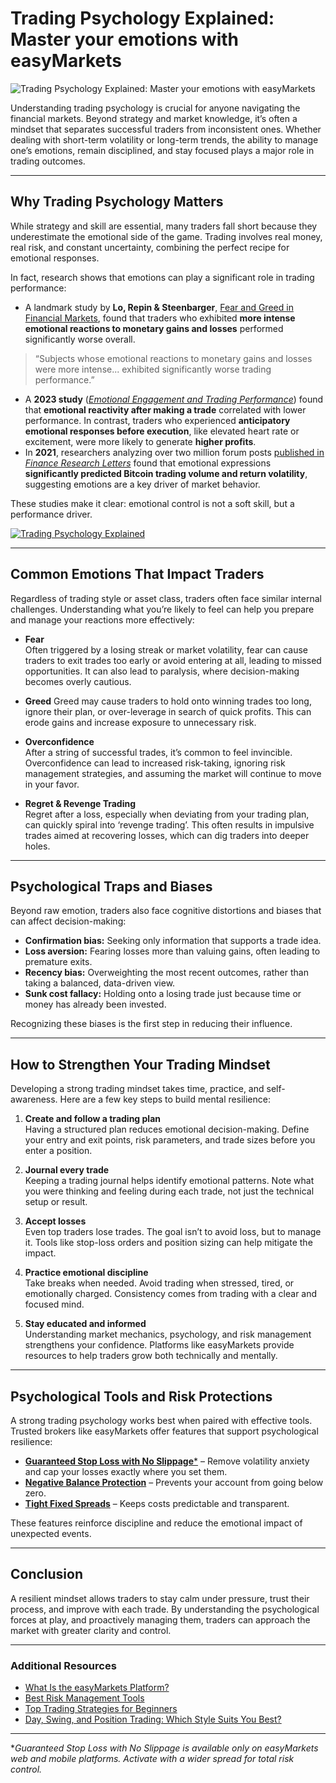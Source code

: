 <!--meta
title: Trading Psychology Explained: Master your emotions with easyMarkets
slug: trading-psychology-explained
canonical_url: https://www.easy-markets.com/eu/learn-centre/mastering-self/learn-trading-psychology/
keywords: [trading psychology, emotional discipline, trading mindset, forex psychology, trading performance, easyMarkets]
primary-keyword: trading psychology
meta_description: Discover how trading psychology influences performance, with data-driven insights into emotion, mindset, and discipline. Learn how easyMarkets helps traders manage risk and maintain control.
seo_keywords: trading psychology, emotional discipline, trading mindset, forex psychology, trading performance
og_image: https://github.com/user-attachments/assets/ae3951fd-ed2c-4818-be29-a4434a553cab
twitter_card: easyMarkets
word_count: 1200
-->

# Trading Psychology Explained: Master your emotions with easyMarkets

![Trading Psychology Explained: Master your emotions with easyMarkets](https://github.com/user-attachments/assets/7354c0e3-f8f4-4ccb-85d2-bdbacff2de06)

Understanding trading psychology is crucial for anyone navigating the financial markets. Beyond strategy and market knowledge, it’s often a mindset that separates successful traders from inconsistent ones. Whether dealing with short-term volatility or long-term trends, the ability to manage one’s emotions, remain disciplined, and stay focused plays a major role in trading outcomes. 

---

## Why Trading Psychology Matters

While strategy and skill are essential, many traders fall short because they underestimate the emotional side of the game. Trading involves real money, real risk, and constant uncertainty, combining the perfect recipe for emotional responses. 

In fact, research shows that emotions can play a significant role in trading performance: 

- A landmark study by **Lo, Repin & Steenbarger**, [Fear and Greed in Financial Markets](https://web.mit.edu/~alo/www/Papers/AERPub.pdf), found that traders who exhibited **more intense emotional reactions to monetary gains and losses** performed significantly worse overall. 

> “Subjects whose emotional reactions to monetary gains and losses were more intense... exhibited significantly worse trading performance.”

- A **2023 study** ([*Emotional Engagement and Trading Performance*](https://pubsonline.informs.org/doi/full/10.1287/mnsc.2023.4883?)) found that **emotional reactivity after making a trade** correlated with lower performance. In contrast, traders who experienced **anticipatory emotional responses before execution**, like elevated heart rate or excitement, were more likely to generate **higher profits**. 
- In **2021**, researchers analyzing over two million forum posts [published in *Finance Research Letters*](https://www.sciencedirect.com/science/article/abs/pii/S1544612320317268) found that emotional expressions **significantly predicted Bitcoin trading volume and return volatility**, suggesting emotions are a key driver of market behavior. 

These studies make it clear: emotional control is not a soft skill, but a performance driver. 

[![Trading Psychology Explained](https://github.com/user-attachments/assets/800ec6c2-0cd3-47d6-bbee-67dbb536ca29)](https://youtu.be/W1y4-dS94Sw)

---

## Common Emotions That Impact Traders

Regardless of trading style or asset class, traders often face similar internal challenges. Understanding what you’re likely to feel can help you prepare and manage your reactions more effectively: 

- **Fear**  
Often triggered by a losing streak or market volatility, fear can cause traders to exit trades too early or avoid entering at all, leading to missed opportunities. It can also lead to paralysis, where decision-making becomes overly cautious. 

- **Greed**
Greed may cause traders to hold onto winning trades too long, ignore their plan, or over-leverage in search of quick profits. This can erode gains and increase exposure to unnecessary risk. 

- **Overconfidence**  
After a string of successful trades, it’s common to feel invincible. Overconfidence can lead to increased risk-taking, ignoring risk management strategies, and assuming the market will continue to move in your favor. 

- **Regret & Revenge Trading**  
Regret after a loss, especially when deviating from your trading plan, can quickly spiral into ‘revenge trading’. This often results in impulsive trades aimed at recovering losses, which can dig traders into deeper holes. 

---

## Psychological Traps and Biases

Beyond raw emotion, traders also face cognitive distortions and biases that can affect decision-making: 

- **Confirmation bias:** Seeking only information that supports a trade idea.  
- **Loss aversion:** Fearing losses more than valuing gains, often leading to premature exits. 
- **Recency bias:** Overweighting the most recent outcomes, rather than taking a balanced, data-driven view.
- **Sunk cost fallacy:** Holding onto a losing trade just because time or money has already been invested. 

Recognizing these biases is the first step in reducing their influence. 

---

## How to Strengthen Your Trading Mindset

Developing a strong trading mindset takes time, practice, and self-awareness. Here are a few key steps to build mental resilience: 

1. **Create and follow a trading plan**  
   Having a structured plan reduces emotional decision-making. Define your entry and exit points, risk parameters, and trade sizes before you enter a position. 

2. **Journal every trade**  
   Keeping a trading journal helps identify emotional patterns. Note what you were thinking and feeling during each trade, not just the technical setup or result. 

3. **Accept losses**  
   Even top traders lose trades. The goal isn’t to avoid loss, but to manage it. Tools like stop-loss orders and position sizing can help mitigate the impact. 

4. **Practice emotional discipline**  
   Take breaks when needed. Avoid trading when stressed, tired, or emotionally charged. Consistency comes from trading with a clear and focused mind. 

5. **Stay educated and informed**  
   Understanding market mechanics, psychology, and risk management strengthens your confidence. Platforms like easyMarkets provide resources to help traders grow both technically and mentally. 

---

## Psychological Tools and Risk Protections

A strong trading psychology works best when paired with effective tools. Trusted brokers like easyMarkets offer features that support psychological resilience: 

- [**Guaranteed Stop Loss with No Slippage***](https://www.easy-markets.com/eu/trading-conditions/guaranteed-stop-loss/) – Remove volatility anxiety and cap your losses exactly where you set them.  
- [**Negative Balance Protection**](https://www.easy-markets.com/eu/trading-conditions/negative-balance-protection/) – Prevents your account from going below zero.  
- [**Tight Fixed Spreads**](https://www.easy-markets.com/eu/trading-conditions/fixed-spreads/) – Keeps costs predictable and transparent.

These features reinforce discipline and reduce the emotional impact of unexpected events. 

---

## Conclusion

A resilient mindset allows traders to stay calm under pressure, trust their process, and improve with each trade. By understanding the psychological forces at play, and proactively managing them, traders can approach the market with greater clarity and control. 

---

### Additional Resources

- [What Is the easyMarkets Platform?](https://github.com/JohnnyMTP/easyMarkets/blob/main/What%20is%20the%20easyMarkets%20Platform%20and%20How%20Does%20it%20Work.md)
- [Best Risk Management Tools](https://github.com/JohnnyMTP/easyMarkets/blob/main/Risk%20Management%20Tools%20at%20easyMarkets.md)
- [Top Trading Strategies for Beginners](#)
- [Day, Swing, and Position Trading: Which Style Suits You Best?](https://github.com/JohnnyMTP/easyMarkets/blob/main/Day%2C%20Swing%2C%E2%80%AFand%E2%80%AFPosition%20Trading%20with%20easyMarkets%20.md) 

---

\**Guaranteed Stop Loss with No Slippage is available only on easyMarkets web and mobile platforms. Activate with a wider spread for total risk control.*
